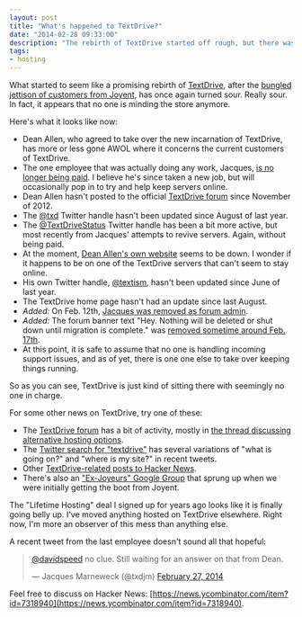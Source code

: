 ```yaml
---
layout: post
title: "What's happened to TextDrive?"
date: "2014-02-28 09:33:00"
description: "The rebirth of TextDrive started off rough, but there was still hope things would work out."
tags:
- hosting
---
```

What started to seem like a promising rebirth of [TextDrive](http://textdrive.com/ "The TextDrive home page"), after the [bungled jettison of customers from Joyent](http://gigaom.com/2012/08/30/a-user-revolt-and-the-second-coming-of-textdrive/), has once again turned sour. Really sour. In fact, it appears that no one is minding the store anymore. 

Here's what it looks like now:

  * Dean Allen, who agreed to take over the new incarnation of TextDrive, has more or less gone AWOL where it concerns the current customers of TextDrive.
  * The one employee that was actually doing any work, Jacques, [is no longer being paid](http://discuss.textdrive.com/viewtopic.php?id=888 "Post in Forums on Jacques' situation."). I believe he's since taken a new job, but will occasionally pop in to try and help keep servers online.
  * Dean Allen hasn't posted to the official [TextDrive forum](http://discuss.textdrive.com/ "TextDrive forum home page") since November of 2012.
  * The [@txd](http://twitter.com/txd "TextDrive's official Twitter handle") Twitter handle hasn't been updated since August of last year.
  * The [@TextDriveStatus](http://twitter.com/TextDriveStatus "TextDrive's support Twitter handle") Twitter handle has been a bit more active, but most recently from Jacques' attempts to revive servers. Again, without being paid.
  * At the moment, [Dean Allen's own website](http://textism.com/ "Dean Allen's site") seems to be down. I wonder if it happens to be on one of the TextDrive servers that can't seem to stay online.
  * His own Twitter handle, [@textism](http://twitter.com/textism "Dean Allen's Twitter stream"), hasn't been updated since June of last year.
  * The TextDrive home page hasn't had an update since last August.
  * _Added:_ On Feb. 12th, [Jacques was removed as forum admin](http://discuss.textdrive.com/viewtopic.php?pid=8084#p8084).
  * _Added:_ The forum banner text "Hey. Nothing will be deleted or shut down until migration is complete." was [removed sometime around Feb. 17th](http://discuss.textdrive.com/viewtopic.php?pid=8146#p8146).
  * At this point, it is safe to assume that no one is handling incoming support issues, and as of yet, there is one one else to take over keeping things running.

So as you can see, TextDrive is just kind of sitting there with seemingly no one in charge.

For some other news on TextDrive, try one of these:

  * The [TextDrive forum](http://discuss.textdrive.com/ "TextDrive's official forum") has a bit of activity, mostly in [the thread discussing alternative hosting options](http://discuss.textdrive.com/viewtopic.php?id=923).
  * The [Twitter search for "textdrive"](https://twitter.com/search?q=textdrive&src=typd&f=realtime) has several variations of "what is going on?" and "where is my site?" in recent tweets.
  * Other [TextDrive-related posts to Hacker News](https://hn.algolia.com/?q=textdrive#!/story/forever/0/textdrive).
  * There's also an ["Ex-Joyeurs" Google Group](https://groups.google.com/forum/#!forum/ex-joyeurs "Ex-Joyeurs Google Group") that sprung up when we were initially getting the boot from Joyent.

The "Lifetime Hosting" deal I signed up for years ago looks like it is finally going belly up. I've moved anything hosted on TextDrive elsewhere. Right now, I'm more an observer of this mess than anything else.

A recent tweet from the last employee doesn't sound all that hopeful:

<blockquote class="twitter-tweet" lang="en"><p><a href="https://twitter.com/davidspeed">@davidspeed</a> no clue. Still waiting for an answer on that from Dean.</p>&mdash; Jacques Marneweck (@txdjm) <a href="https://twitter.com/txdjm/statuses/438842219932291072">February 27, 2014</a></blockquote>
<script async src="//platform.twitter.com/widgets.js" charset="utf-8"></script>

Feel free to discuss on Hacker News: [https://news.ycombinator.com/item?id=7318940](https://news.ycombinator.com/item?id=7318940).
